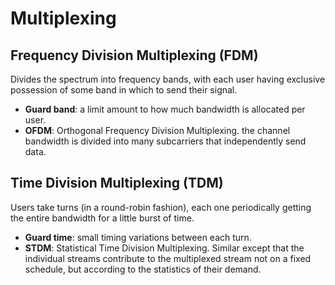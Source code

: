 # Multiplexing

## Frequency Division Multiplexing (FDM)
Divides the spectrum into frequency bands, with each user having exclusive possession of some band in which to send their signal.

* **Guard band**: a limit amount to how much bandwidth is allocated per user.
* **OFDM**: Orthogonal Frequency Division Multiplexing. the channel bandwidth is divided into many subcarriers that independently send data.

## Time Division Multiplexing (TDM)
Users take turns (in a round-robin fashion), each one periodically getting the entire bandwidth for a little burst of time.

* **Guard time**: small timing variations between each turn.
* **STDM**: Statistical Time Division Multiplexing. Similar except that the individual streams contribute to the multiplexed stream not on a fixed schedule, but according to the statistics of their demand.
